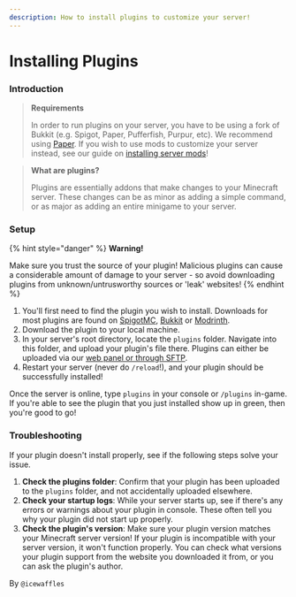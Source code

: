 ```yaml
---
description: How to install plugins to customize your server!
---
```


# Installing Plugins

### Introduction

> **Requirements**[**​**](https://docs.bloom.host/#requirements)
>
> In order to run plugins on your server, you have to be using a fork of Bukkit (e.g. Spigot, Paper, Pufferfish, Purpur, etc).  We recommend using [Paper](https://papermc.io/downloads/paper). If you wish to use mods to customize your server instead, see our guide on [installing server mods](../mods/installing-mods.md)!

> **What are plugins?**[**​**](https://docs.bloom.host/#what-are-plugins)
>
> Plugins are essentially addons that make changes to your Minecraft server. These changes can be as minor as adding a simple command, or as major as adding an entire minigame to your server.

### Setup

{% hint style="danger" %}
**Warning!**&#x20;

Make sure you trust the source of your plugin! Malicious plugins can cause a considerable amount of damage to your server - so avoid downloading plugins from unknown/untrusworthy sources or 'leak' websites!
{% endhint %}

1. You'll first need to find the plugin you wish to install. Downloads for most plugins are found on [SpigotMC](https://www.spigotmc.org), [Bukkit](https://bukkit.org) or [Modrinth](https://modrinth.com/plugins).
2. Download the plugin to your local machine.
3. In your server's root directory, locate the `plugins` folder. Navigate into this folder, and upload your plugin's file there. Plugins can either be uploaded via our [web panel or through SFTP](../ember-panel/file-management.md).&#x20;
4. Restart your server (never do `/reload`!), and your plugin should be successfully installed!

Once the server is online, type `plugins` in your console or `/plugins` in-game. If you're able to see the plugin that you just installed show up in green, then you're good to go!

### [​](https://docs.bloom.host/#what-to-do-if-a-plugin-doesnt-load)Troubleshooting <a href="#what-to-do-if-a-plugin-doesnt-load" id="what-to-do-if-a-plugin-doesnt-load"></a>

If your plugin doesn't install properly, see if the following steps solve your issue.

1. **Check the plugins folder**: Confirm that your plugin has been uploaded to the `plugins` folder, and not accidentally uploaded elsewhere.
2. **Check your startup logs**: While your server starts up, see if there's any errors or warnings about your plugin in console. These often tell you why your plugin did not start up properly.&#x20;
3. **Check the plugin's version**: Make sure your plugin version matches your Minecraft server version! If your plugin is incompatible with your server version, it won't function properly. You can check what versions your plugin support from the website you downloaded it from, or you can ask the plugin's author.

By `@icewaffles`
